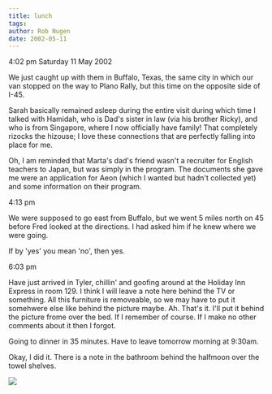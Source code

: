 ```yaml
---
title: lunch
tags: 
author: Rob Nugen
date: 2002-05-11
---
```


<p class=date>4:02 pm Saturday 11 May 2002</p>

<p>We just caught up with them in Buffalo, Texas, the same city in which our
van stopped on the way to Plano Rally, but this time on the opposite side of
I-45.</p>

<p>Sarah basically remained asleep during the entire visit during which time
I talked with Hamidah, who is Dad's sister in law (via his brother Ricky),
and who is from Singapore, where I now officially have family!  That
completely rizocks the hizouse; I love these connections that are perfectly
falling into place for me.</p>

<p>Oh, I am reminded that Marta's dad's friend wasn't a recruiter for
English teachers to Japan, but was simply in the program.  The documents she
gave me were an application for Aeon (which I wanted but hadn't collected
yet) and some information on their program.</p>

<p class=date>4:13 pm</p>

<p>We were supposed to go east from Buffalo, but we went 5 miles north on 45
before Fred looked at the directions.  I had asked him if he knew where we
were going.  </p>

<p>If by 'yes' you mean 'no', then yes.</p>

<p class=date>6:03 pm</p>

<p>Have just arrived in Tyler, chillin' and goofing around at the Holiday
Inn Express in room 129.  I think I will leave a note here behind the TV or
something.  All this furniture is removeable, so we may have to put it
somehwere else like behind the picture maybe.  Ah.  That's it.  I'll put it
behind the picture frome over the bed.  If I remember of course.  If I make
no other comments about it then I forgot.</p>

<p>Going to dinner in 35 minutes.  Have to leave tomorrow morning at
9:30am.</p>

<p>Okay, I did it.  There is a note in the bathroom behind the halfmoon over
the towel shelves.</p>

<p><img src="/images/rob/wL-ROB.gif"/></p>

